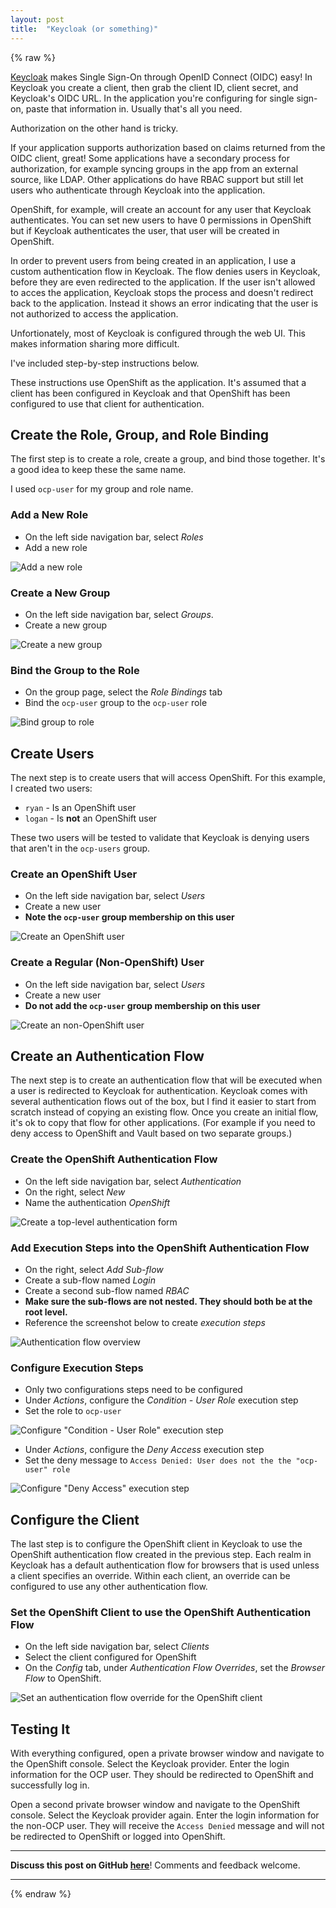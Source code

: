 ```yaml
---
layout: post
title:  "Keycloak (or something)"
---
```


{% raw %}

[Keycloak] makes Single Sign-On through OpenID Connect (OIDC) easy!
In Keycloak you create a client, then grab the client ID, client secret, and Keycloak's OIDC URL.
In the application you're configuring for single sign-on, paste that information in. Usually that's all you need.

Authorization on the other hand is tricky.

If your application supports authorization based on claims returned from the OIDC client, great!
Some applications have a secondary process for authorization, for example syncing groups in the app from an external source, like LDAP.
Other applications do have RBAC support but still let users who authenticate through Keycloak into the application.

OpenShift, for example, will create an account for any user that Keycloak authenticates.
You can set new users to have 0 permissions in OpenShift but if Keycloak authenticates the user, that user will be created in OpenShift.

In order to prevent users from being created in an application, I use a custom authentication flow in Keycloak.
The flow denies users in Keycloak, before they are even redirected to the application.
If the user isn't allowed to acces the application, Keycloak stops the process and doesn't redirect back to the application.
Instead it shows an error indicating that the user is not authorized to access the application.

Unfortionately, most of Keycloak is configured through the web UI.
This makes information sharing more difficult.

I've included step-by-step instructions below.

These instructions use OpenShift as the application.
It's assumed that a client has been configured in Keycloak and that OpenShift has been configured to use that client for authentication.

## Create the Role, Group, and Role Binding

The first step is to create a role, create a group, and bind those together.
It's a good idea to keep these the same name.

I used `ocp-user` for my group and role name.

### Add a New Role

* On the left side navigation bar, select *Roles*
* Add a new role

![Add a new role](assets/2022-10-31-Keycloak/01_add_role.png)

### Create a New Group

* On the left side navigation bar, select *Groups*.
* Create a new group

![Create a new group](assets/2022-10-31-Keycloak/02_create_group.png)

### Bind the Group to the Role

* On the group page, select the *Role Bindings* tab
* Bind the `ocp-user` group to the `ocp-user` role

![Bind group to role](assets/2022-10-31-Keycloak/03_group_role_mappings.png)

## Create Users

The next step is to create users that will access OpenShift.
For this example, I created two users:

* `ryan` - Is an OpenShift user
* `logan` - Is **not** an OpenShift user

These two users will be tested to validate that Keycloak is denying users that aren't in the `ocp-users` group.

### Create an OpenShift User

* On the left side navigation bar, select *Users*
* Create a new user
* **Note the `ocp-user` group membership on this user**

![Create an OpenShift user](assets/2022-10-31-Keycloak/04_add_ocp_user.png)

### Create a Regular (Non-OpenShift) User

* On the left side navigation bar, select *Users*
* Create a new user
* **Do not add the `ocp-user` group membership on this user**

![Create an non-OpenShift user](assets/2022-10-31-Keycloak/05_add_non_ocp_user.png)

## Create an Authentication Flow

The next step is to create an authentication flow that will be executed when a user is redirected to Keycloak for authentication.
Keycloak comes with several authentication flows out of the box, but I find it easier to start from scratch instead of copying an existing flow.
Once you create an initial flow, it's ok to copy that flow for other applications.
(For example if you need to deny access to OpenShift and Vault based on two separate groups.)

### Create the OpenShift Authentication Flow

* On the left side navigation bar, select *Authentication*
* On the right, select *New*
* Name the authentication *OpenShift*

![Create a top-level authentication form](assets/2022-10-31-Keycloak/06_create_top_level_authentication_form.png)

### Add Execution Steps into the OpenShift Authentication Flow

* On the right, select *Add Sub-flow*
* Create a sub-flow named *Login*
* Create a second sub-flow named *RBAC*
* **Make sure the sub-flows are not nested. They should both be at the root level.**
* Reference the screenshot below to create *execution steps*

![Authentication flow overview](assets/2022-10-31-Keycloak/07_authentication_executions.png)

### Configure Execution Steps

* Only two configurations steps need to be configured
* Under *Actions*, configure the *Condition - User Role* execution step
* Set the role to `ocp-user`

![Configure "Condition - User Role" execution step](assets/2022-10-31-Keycloak/08_condition_user_role_config.png)

* Under *Actions*, configure the *Deny Access* execution step
* Set the deny message to `Access Denied: User does not the the "ocp-user" role`

![Configure "Deny Access" execution step ](assets/2022-10-31-Keycloak/09_deny_user_config.png)

## Configure the Client

The last step is to configure the OpenShift client in Keycloak to use the OpenShift authentication flow created in the previous step.
Each realm in Keycloak has a default authentication flow for browsers that is used unless a client specifies an override.
Within each client, an override can be configured to use any other authentication flow.

### Set the OpenShift Client to use the OpenShift Authentication Flow

* On the left side navigation bar, select *Clients*
* Select the client configured for OpenShift
* On the *Config* tab, under *Authentication Flow Overrides*, set the *Browser Flow* to OpenShift.

![Set an authentication flow override for the OpenShift client](assets/2022-10-31-Keycloak/10_client_authentication_flow_override.png)

## Testing It

With everything configured, open a private browser window and navigate to the OpenShift console.
Select the Keycloak provider.
Enter the login information for the OCP user.
They should be redirected to OpenShift and successfully log in.

Open a second private browser window and navigate to the OpenShift console.
Select the Keycloak provider again.
Enter the login information for the non-OCP user.
They will receive the `Access Denied` message and will not be redirected to OpenShift or logged into OpenShift.

---

**Discuss this post on GitHub
[here](https://github.com/RyanMillerC/taco.moe/discussions/6)**! Comments and
feedback welcome.

---

{% endraw %}

[Keycloak]: https://www.keycloak.org/
